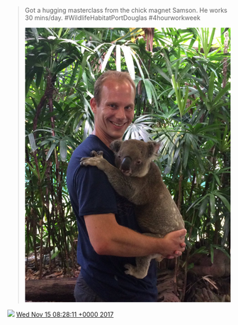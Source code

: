 > Got a hugging masterclass from the chick magnet Samson\. He works 30 mins/day\. \#WildlifeHabitatPortDouglas \#4hourworkweek 
> 
> ![](../../media/930714029542141952-DOqPeXmV4AETMxy.jpg)

<img src="../../media/tweet.ico" width="12" /> [Wed Nov 15 08:28:11 +0000 2017](https://twitter.com/DromerDenker/status/930714029542141952)
